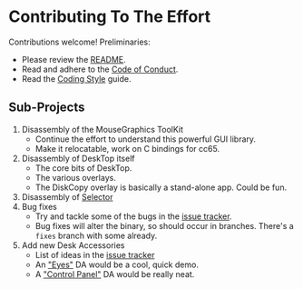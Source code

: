 # Contributing To The Effort

Contributions welcome! Preliminaries:

* Please review the [README](README.md).
* Read and adhere to the [Code of Conduct](CODE_OF_CONDUCT.md).
* Read the [Coding Style](CodingStyle.md) guide.

## Sub-Projects

1. Disassembly of the MouseGraphics ToolKit
   * Continue the effort to understand this powerful GUI library.
   * Make it relocatable, work on C bindings for cc65.
1. Disassembly of DeskTop itself
   * The core bits of DeskTop.
   * The various overlays.
   * The DiskCopy overlay is basically a stand-alone app. Could be fun.
1. Disassembly of [Selector](https://github.com/inexorabletash/a2d/issues/63)
1. Bug fixes
   * Try and tackle some of the bugs in the [issue tracker](https://github.com/inexorabletash/a2d/issues?q=is%3Aissue+is%3Aopen+label%3Abug-in-original).
   * Bug fixes will alter the binary, so should occur in branches. There's a `fixes` branch with some already.
1. Add new Desk Accessories
   * List of ideas in the [issue tracker](https://github.com/inexorabletash/a2d/issues?utf8=%E2%9C%93&q=is%3Aissue+is%3Aopen+label%3A%22Desk+Accessories%22+label%3Aenhancement-for-new)
   * An ["Eyes"](https://github.com/inexorabletash/a2d/issues/53) DA would be a cool, quick demo.
   * A ["Control Panel"](https://github.com/inexorabletash/a2d/issues?q=is%3Aissue+is%3Aopen+label%3A%22Control+Panel+DA+Fodder%22) DA would be really neat.
